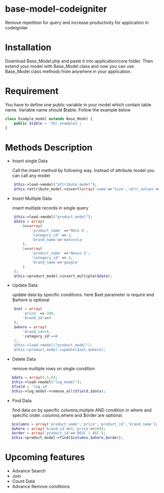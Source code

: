 # base-model-codeigniter
Remove repetition for query and increase productivity for application in codeigniter

# Installation

Download Base_Model.php and paste it into application/core folder. Then extend your model with Base_Model class and now you can use Base_Model class methods from anywhere in your application.

# Requirement 

You have to define one public variable in your model which contain table name. Variable name should $table. Follow the example below

```php
class Example_model extends Base_Model {
    public $table = 'tbl_examples';
}

````

# Methods Description

* Insert single Data

    Call the insert method by following way. Instead of attribute model you can call any model
```php
    $this->load->model("attribute_model");
    $this->attribute_model->insert(array('name'=>'Size','attr_values'=>'S,L,XL','is_required'=>1));
`````

* Insert Multiple Data

    insert multiple records in single query 
```php
    $this->load->model("product_model");
    $data = array(
        0=>array(
            'product_name' =>'Moto G',
            'category_id' => 2,
            'brand_name'=>'motorola'
        ),
        1=>array(
            'product_name' =>'Nexus 5',
            'category_id' => 4,
            'brand_name'=>'google'
        )        
    );
    $this->product_model->insert_multiple($data);
`````    

* Update Data

    update data by specific conditions. here $set parameter is require and $where is optional
    
````php    
    $set = array(
        'price' => 200,
        'brand_id'=>4
    );
    $where = array(
        'brand_id=>5,
        'category_id'=>6
    );
    $this->load->model("product_model");
    $this->product_model->update($set,$where);
````
  
  
* Delete Data

    remove multiple rows on single condition
```php     
   $data = array(4,5,6);
   $this->load->model("log_model");
   $field = 'log_id'
   $this->log_model->remove_all($field,$data);
````
* Find Data
    
  find data on by specific columns,mutiple AND condition in where and specific order. $columns,$where and $order are optional.
```php
   $columns = array('product_name','price','product_id','brand_name');
   $where = array('brand_id'=>3,'price'=>100);
   $order = array('product_id'=>'DESC | ASC');
   $this->product_model->find($columns,$where,$order);
```


# Upcoming features

* Advance Search
* Join 
* Count Data 
* Advance Remove conditions

